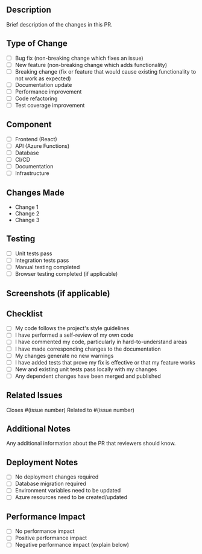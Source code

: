 ## Description
Brief description of the changes in this PR.

## Type of Change
- [ ] Bug fix (non-breaking change which fixes an issue)
- [ ] New feature (non-breaking change which adds functionality)
- [ ] Breaking change (fix or feature that would cause existing functionality to not work as expected)
- [ ] Documentation update
- [ ] Performance improvement
- [ ] Code refactoring
- [ ] Test coverage improvement

## Component
- [ ] Frontend (React)
- [ ] API (Azure Functions)
- [ ] Database
- [ ] CI/CD
- [ ] Documentation
- [ ] Infrastructure

## Changes Made
- Change 1
- Change 2
- Change 3

## Testing
- [ ] Unit tests pass
- [ ] Integration tests pass
- [ ] Manual testing completed
- [ ] Browser testing completed (if applicable)

## Screenshots (if applicable)
<!-- Add screenshots to help explain your changes -->

## Checklist
- [ ] My code follows the project's style guidelines
- [ ] I have performed a self-review of my own code
- [ ] I have commented my code, particularly in hard-to-understand areas
- [ ] I have made corresponding changes to the documentation
- [ ] My changes generate no new warnings
- [ ] I have added tests that prove my fix is effective or that my feature works
- [ ] New and existing unit tests pass locally with my changes
- [ ] Any dependent changes have been merged and published

## Related Issues
Closes #(issue number)
Related to #(issue number)

## Additional Notes
Any additional information about the PR that reviewers should know.

## Deployment Notes
- [ ] No deployment changes required
- [ ] Database migration required
- [ ] Environment variables need to be updated
- [ ] Azure resources need to be created/updated

## Performance Impact
- [ ] No performance impact
- [ ] Positive performance impact
- [ ] Negative performance impact (explain below)

<!-- Explain any performance impact if applicable -->
